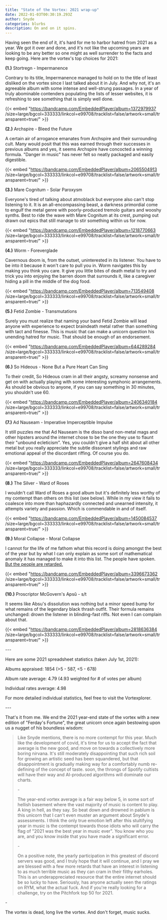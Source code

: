 ```yaml
---
title: "State of the Vortex: 2021 wrap-up"
date: 2022-01-03T00:30:19.293Z
author: Snyde
categories: blurbs
description: On and on it spins.
---
```

Having seen the end of it, it's hard for me to harbor hatred from 2021 as a year. We got it over and done, and it's not like the upcoming years are looking to be any better so one might as well surrender to the facts and keep going. Here are the vortex's top choices for 2021:

**(1.)** Stortregn - Impermanence

Contrary to its title, Impermanence managed to hold on to the title of least disliked on the vortex since I last talked about it in July. And why not, it's an agreeable album with some intense and well-strung passages. In a year of truly abominable contenders populating the lists of lesser websites, it is refreshing to see something that is simply well done.

{{< embed "https://bandcamp.com/EmbeddedPlayer/album=1372979937 /size=large/bgcol=333333/linkcol=e99708/tracklist=false/artwork=small/transparent=true/" >}}

**(2.)** Archspire - Bleed the Future

A certain air of arrogance emanates from Archspire and their surrounding cult. Many would posit that this was earned through their successes in previous albums and yes, it seems Archspire have concocted a winning formula. "Danger in music" has never felt so neatly packaged and easily digestible.

{{< embed "https://bandcamp.com/EmbeddedPlayer/album=2065504913 /size=large/bgcol=333333/linkcol=e99708/tracklist=false/artwork=small/transparent=true/" >}}

**(3.)** Mare Cognitum - Solar Paroxysm

Everyone's tired of talking about atmoblack but everyone also can't stop listening to it. It is an all-encompassing beast, a darkness primordial come to engulf the metal genre with poorly-produced tremolo guitars and wooshy synths. Best to ride the wave with Mare Cognitum at its crest, pumping out drawn out epics that still manage to stir something within us for now.

{{< embed "https://bandcamp.com/EmbeddedPlayer/album=1218770663 /size=large/bgcol=333333/linkcol=e99708/tracklist=false/artwork=small/transparent=true/" >}}

**(4.)** Worm - Foreverglade

Cavernous doom is, from the outset, uninterested in its listener. You have to be into it because it won't care to pull you in. Worm navigates this by making you think you care. It give you little bites of death metal to try and trick you into enjoying the barren doom that surrounds it, like a caregiver hiding a pill in the middle of the dog food.

{{< embed "https://bandcamp.com/EmbeddedPlayer/album=713549408 /size=large/bgcol=333333/linkcol=e99708/tracklist=false/artwork=small/transparent=true/" >}}

**(5.)** Fetid Zombie - Transmutations

Surely you must realize that naming your band Fetid Zombie will lead anyone with experience to expect braindeath metal rather than something with tact and finesse. This is music that can make a unicorn question his unending hatred for music. That should be enough of an endorsement.

{{< embed "https://bandcamp.com/EmbeddedPlayer/album=644289284 /size=large/bgcol=333333/linkcol=e99708/tracklist=false/artwork=small/transparent=true/" >}}

**(6.)** So Hideous - None But a Pure Heart Can Sing

To their credit, So Hideous cram in all their angsty, screamy nonsense and get on with actually playing with some interesting symphonic arrangements. As should be obvious to anyone, if you can say something in 30 minutes, you shouldn't use 60. 

{{< embed "https://bandcamp.com/EmbeddedPlayer/album=2406340184 /size=large/bgcol=333333/linkcol=e99708/tracklist=false/artwork=small/transparent=true/" >}}

**(7.)** Ad Nauseam - Imperative Imperceptible Impulse

It still puzzles me that Ad Nauseam is the disso band non-metal mags and other hipsters around the internet chose to be the one they use to flaunt their "unbound ecleticism". Yes, you couldn't give a half shit about all other metal but you really appreciate the subtle dissonant stylings and raw emotional appeal of the discordant riffing. Of course you do.

{{< embed "https://bandcamp.com/EmbeddedPlayer/album=2647608434 /size=large/bgcol=333333/linkcol=e99708/tracklist=false/artwork=small/transparent=true/" >}}

**(8.)** The Silver - Ward of Roses

I wouldn't call Ward of Roses a good album but it's definitely less worthy of my contempt than others on this list (see below). While in my view it fails to coalesce into more than haphazardly connected and unearned intensity, it attempts variety and passion. Which is commendable in and of itself.

{{< embed "https://bandcamp.com/EmbeddedPlayer/album=1450084537 /size=large/bgcol=333333/linkcol=e99708/tracklist=false/artwork=small/transparent=true/" >}}

**(9.)** Moral Collapse - Moral Collapse

I cannot for the life of me fathom what this record is doing amongst the best of the year but by what I can only explain as some sort of mathematical anomaly it has managed to make it into this list. The people have spoken. [But the people are retarded.](https://www.youtube.com/watch?v=QFgcqB8-AxE)

{{< embed "https://bandcamp.com/EmbeddedPlayer/album=3396673362 /size=large/bgcol=333333/linkcol=e99708/tracklist=false/artwork=small/transparent=true/" >}}

**(10.)** Proscriptor McGovern's Apsû - s/t

It seems like Absu's dissolution was nothing but a minor speed bump for what remains of the legendary black thrash outfit. Their formula remains unchanged: drown the listener in blinding-fast riffs. Not even I can complain about that.

{{< embed "https://bandcamp.com/EmbeddedPlayer/album=2818636384 /size=large/bgcol=333333/linkcol=e99708/tracklist=false/artwork=small/transparent=true/" >}}

\---

Here are some 2021 spreadsheet statistics (taken July 1st, 2021):

Albums appraised: 1854 (>5 - 587, <5 - 678)

Album rate average: 4.79 (4.93 weighted for # of votes per album)

Individual rates average: 4.98

For more detailed individual statistics, feel free to visit the Vortexplorer.

\---

That's it from me. We end the 2021 year-end state of the vortex with a new edition of "Ferday's Fortune", the great unicorn once again bestowing upon us a nugget of his boundless wisdom: 

> Like Snyde mentions, there is no more contempt for this year. Much like the development of covid, it's time for us to accept the fact that average is the new good, and move on towards a collectively more boring nirvana. It's still moderately disappointing that such rich soil for growing an artistic seed has been squandered, but that disappointment is gradually making way for a comfortably numb re-defining of the concept of taste.  soon, the throngs of Spotify cultists will have their way and AI-produced algorithms will dominate our charts.
>
> \-
>
> The year-end vortex average is a fair way below 5, in some sort of hellish basement where the vast majority of music is content to play. A king in hell, as they say. So beat down and drowned in pablum is this unicorn that I can't even muster an argument about Snyde's assessments. I think the only true emotion left after this stultifying year in music is the contempt towards those idiots who will carry the flag of "2021 was the best year in music ever". You know who you are, and you know inside that you have made a significant error.
>
> \-
>
> On a positive note, the yearly participation in this greatest of discord servers was good, and I truly hope that it will continue, and I pray we are blessed with a few more retards that have an interest in listening to as much terrible music as they can cram in their filthy earholes. This is an underappreciated resource that the entire internet should be so lucky to have. Seriously, has anyone actually seen the ratings on RYM, what the actual fuck.  And if you're really looking for a challenge, try on the Pitchfork top 50 for 2021.

\-

The vortex is dead, long live the vortex. And don't forget, music sucks.